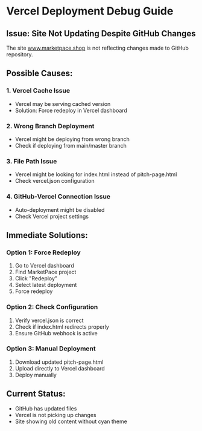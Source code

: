 # Vercel Deployment Debug Guide

## Issue: Site Not Updating Despite GitHub Changes

The site www.marketpace.shop is not reflecting changes made to GitHub repository.

## Possible Causes:

### 1. Vercel Cache Issue
- Vercel may be serving cached version
- Solution: Force redeploy in Vercel dashboard

### 2. Wrong Branch Deployment
- Vercel might be deploying from wrong branch
- Check if deploying from main/master branch

### 3. File Path Issue
- Vercel might be looking for index.html instead of pitch-page.html
- Check vercel.json configuration

### 4. GitHub-Vercel Connection Issue
- Auto-deployment might be disabled
- Check Vercel project settings

## Immediate Solutions:

### Option 1: Force Redeploy
1. Go to Vercel dashboard
2. Find MarketPace project
3. Click "Redeploy" 
4. Select latest deployment
5. Force redeploy

### Option 2: Check Configuration
1. Verify vercel.json is correct
2. Check if index.html redirects properly
3. Ensure GitHub webhook is active

### Option 3: Manual Deployment
1. Download updated pitch-page.html
2. Upload directly to Vercel dashboard
3. Deploy manually

## Current Status:
- GitHub has updated files
- Vercel is not picking up changes
- Site showing old content without cyan theme